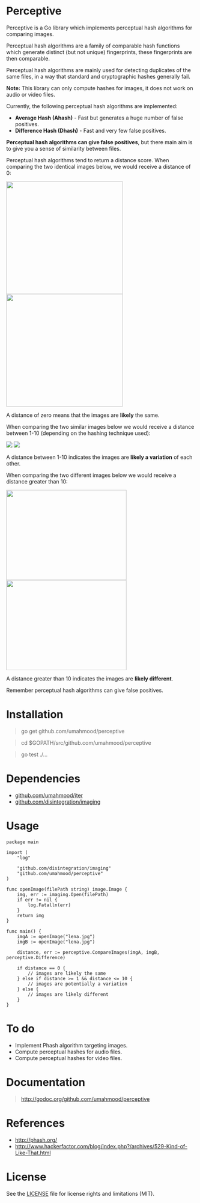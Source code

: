 # Perceptive

Perceptive is a Go library which implements perceptual hash algorithms for 
comparing images.

Perceptual hash algorithms are a family of comparable hash functions which
generate distinct (but not unique) fingerprints, these fingerprints are then
comparable.

Perceptual hash algorithms are mainly used for detecting duplicates of the same 
files, in a way that standard and cryptographic hashes generally fail.

**Note:** This library can only compute hashes for images, it does not work on 
audio or video files.

Currently, the following perceptual hash algorithms are implemented:

- **Average Hash (Ahash)** - Fast but generates a huge number of false positives.
- **Difference Hash (Dhash)** - Fast and very few false positives.

**Perceptual hash algorithms can give false positives**, but there main aim is to 
give you a sense of similarity between files.

Perceptual hash algorithms tend to return a distance score. When comparing the 
two identical images below, we would receive a distance of 0:

<img src="https://github.com/umahmood/perceptive/blob/master/perceptive_test/test_images/rainbow_flowers.jpg" width="310" height="300"/>
<img src="https://github.com/umahmood/perceptive/blob/master/perceptive_test/test_images/rainbow_flowers.jpg" width="310" height="300"/>

A distance of zero means that the images are **likely** the same.

When comparing the two similar images below we would receive a distance between 
1-10 (depending on the hashing technique used):

<img src="https://github.com/umahmood/perceptive/blob/master/perceptive_test/test_images/toy_story_1.jpg" />
<img src="https://github.com/umahmood/perceptive/blob/master/perceptive_test/test_images/toy_story_2.jpg" />

A distance between 1-10 indicates the images are **likely a variation** of each 
other.

When comparing the two different images below we would receive a distance greater 
than 10:

<img src="https://github.com/umahmood/perceptive/blob/master/perceptive_test/test_images/homer_doh.jpg" width="320" height="240"/>
<img src="https://github.com/umahmood/perceptive/blob/master/perceptive_test/test_images/lena.jpg" width="320" height="240"/>

A distance greater than 10 indicates the images are **likely different**.

Remember perceptual hash algorithms can give false positives. 

# Installation

> go get github.com/umahmood/perceptive
    
> cd $GOPATH/src/github.com/umahmood/perceptive
    
> go test ./...

# Dependencies

- [github.com/umahmood/iter](https://www.github.com/umahmood/iter)
- [github.com/disintegration/imaging](https://www.github.com/disintegration/imaging)

# Usage
  
    package main

    import (
        "log"

        "github.com/disintegration/imaging"
        "github.com/umahmood/perceptive"
    )

    func openImage(filePath string) image.Image {
        img, err := imaging.Open(filePath)
        if err != nil {
            log.Fatalln(err)
        }
        return img
    }

    func main() {
        imgA := openImage("lena.jpg")
        imgB := openImage("lena.jpg")

        distance, err := perceptive.CompareImages(imgA, imgB, perceptive.Difference)

        if distance == 0 {
            // images are likely the same
        } else if distance >= 1 && distance <= 10 {
            // images are potentially a variation
        } else {
            // images are likely different
        }
    }

# To do

- Implement Phash algorithm targeting images.
- Compute perceptual hashes for audio files.
- Compute perceptual hashes for video files.

# Documentation

> http://godoc.org/github.com/umahmood/perceptive

# References

- http://phash.org/
- http://www.hackerfactor.com/blog/index.php?/archives/529-Kind-of-Like-That.html

# License

See the [LICENSE](LICENSE.md) file for license rights and limitations (MIT).
